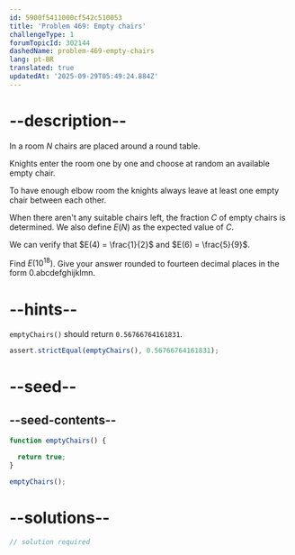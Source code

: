 ```yaml
---
id: 5900f5411000cf542c510053
title: 'Problem 469: Empty chairs'
challengeType: 1
forumTopicId: 302144
dashedName: problem-469-empty-chairs
lang: pt-BR
translated: true
updatedAt: '2025-09-29T05:49:24.884Z'
---
```


# --description--

In a room $N$ chairs are placed around a round table.

Knights enter the room one by one and choose at random an available empty chair.

To have enough elbow room the knights always leave at least one empty chair between each other.

When there aren't any suitable chairs left, the fraction $C$ of empty chairs is determined. We also define $E(N)$ as the expected value of $C$.

We can verify that $E(4) = \frac{1}{2}$ and $E(6) = \frac{5}{9}$.

Find $E({10}^{18})$. Give your answer rounded to fourteen decimal places in the form 0.abcdefghijklmn.

# --hints--

`emptyChairs()` should return `0.56766764161831`.

```js
assert.strictEqual(emptyChairs(), 0.56766764161831);
```

# --seed--

## --seed-contents--

```js
function emptyChairs() {

  return true;
}

emptyChairs();
```

# --solutions--

```js
// solution required
```
